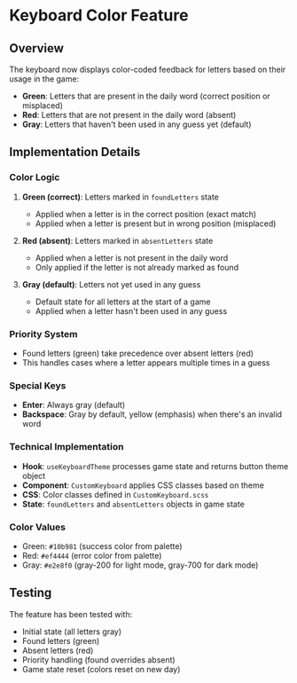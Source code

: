 # Keyboard Color Feature

## Overview
The keyboard now displays color-coded feedback for letters based on their usage in the game:

- **Green**: Letters that are present in the daily word (correct position or misplaced)
- **Red**: Letters that are not present in the daily word (absent)
- **Gray**: Letters that haven't been used in any guess yet (default)

## Implementation Details

### Color Logic
1. **Green (correct)**: Letters marked in `foundLetters` state
   - Applied when a letter is in the correct position (exact match)
   - Applied when a letter is present but in wrong position (misplaced)

2. **Red (absent)**: Letters marked in `absentLetters` state
   - Applied when a letter is not present in the daily word
   - Only applied if the letter is not already marked as found

3. **Gray (default)**: Letters not yet used in any guess
   - Default state for all letters at the start of a game
   - Applied when a letter hasn't been used in any guess

### Priority System
- Found letters (green) take precedence over absent letters (red)
- This handles cases where a letter appears multiple times in a guess

### Special Keys
- **Enter**: Always gray (default)
- **Backspace**: Gray by default, yellow (emphasis) when there's an invalid word

### Technical Implementation
- **Hook**: `useKeyboardTheme` processes game state and returns button theme object
- **Component**: `CustomKeyboard` applies CSS classes based on theme
- **CSS**: Color classes defined in `CustomKeyboard.scss`
- **State**: `foundLetters` and `absentLetters` objects in game state

### Color Values
- Green: `#10b981` (success color from palette)
- Red: `#ef4444` (error color from palette)  
- Gray: `#e2e8f0` (gray-200 for light mode, gray-700 for dark mode)

## Testing
The feature has been tested with:
- Initial state (all letters gray)
- Found letters (green)
- Absent letters (red)
- Priority handling (found overrides absent)
- Game state reset (colors reset on new day) 